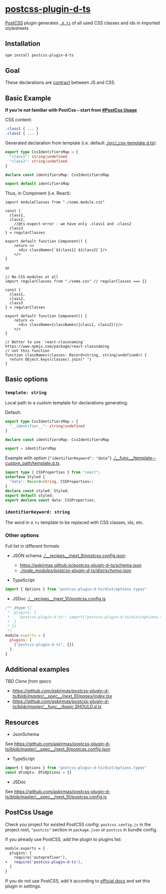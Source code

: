# [postcss-plugin-d-ts](https://github.com/askirmas/postcss-plugin-d-ts)

[PostCSS] plugin generates [`.d.ts`](https://www.typescriptlang.org/docs/handbook/declaration-files/templates/module-d-ts.html)  of all used CSS classes and ids in imported stylesheets

## Installation

```bash
npm install postcss-plugin-d-ts
```

## Goal

These declarations are [contract](https://en.wikipedia.org/wiki/Design_by_contract) between JS and CSS. 

## Basic Example

**If you’re not familiar with PostCss – start from [#PostCss Usage](#postcss-usage)**

CSS content:

```css
.class1 { ... }
.class2 { ... }
```

Generated declaration from template (i.e. default [./src/\_css-template.d.ts](https://github.com/askirmas/postcss-plugin-d-ts/blob/master/src/_css-template.d.ts)):

```typescript
export type CssIdentifiersMap = {
  "class1": string|undefined
  "class2": string|undefined
}

declare const identifiersMap: CssIdentifiersMap

export default identifiersMap
```

Thus, in Component (i.e. React):

```tsx
import moduleClasses from "./some.module.css"

const {
  class1,
  class2,
	//@ts-expect-error - we have only .class1 and .class2
  class3
} = regularClasses

export default function Component() {
    return <>
      <div className={`${class1} ${class2}`}/>
    </>
}
```

or

```tsx
// No CSS-modules at all
import regularClasses from "./some.css" // regularClasses === {}

const {
  class1,
  class2,
  class3
} = regularClasses

export default function Component() {
    return <>
      <div className={classNames({class1, class2})}/>
    </>
}

// Better to use `react-classnaming` https://www.npmjs.com/package/react-classnaming
// not this function
function classNames(classes: Record<string, string|undefined>) {
  return Object.keys(classes).join(" ")
}
```

## Basic options

### `template: string` 

Local path to a custom template for declarations generating.

Default:

```typescript
export type CssIdentifiersMap = {
  "__identifier__": string|undefined
}

declare const identifiersMap: CssIdentifiersMap

export = identifiersMap
```

Example with option `{"identifierKeyword": "data”}` [./\_\_func\_\_/template--custom\_path/template.d.ts](https://github.com/askirmas/postcss-plugin-d-ts/blob/master/__func__/template--custom_path/)

```typescript
import type { CSSProperties } from "react";
interface Styled {
  "data": Record<string, CSSProperties>;
}
declare const styled: Styled;
export default styled;
export declare const data: CSSProperties;
```

### `identifierKeyword: string`
The word in `d.ts` template to be replaced with CSS classes, ids, etc.

### Other options

Full list in different formats

- JSON schema [./\_\_recipes\_\_/next\_9/postcss.config.json](https://github.com/askirmas/postcss-plugin-d-ts/blob/299955b1335037b759dd2a0960db9df2816bd326/__recipes__/next_9/postcss.config.json):
  - https://askirmas.github.io/postcss-plugin-d-ts/schema.json
  - *<u>./node_modules/postcss-plugin-d-ts/dist/schema.json</u>*

- TypeScript

```typescript
import { Options } from "postcss-plugin-d-ts/dist/options.types"
```

- JSDoc [./\_\_recipes\_\_/next\_10/postcss.config.js](https://github.com/askirmas/postcss-plugin-d-ts/blob/master/__recipes__/next_10/postcss.config.js)

```javascript
/** @type {{
 *  plugins: {
 *    "postcss-plugin-d-ts": import("postcss-plugin-d-ts/dist/options.types").Options
 *  }
 * }}
 */
module.exports = {
  plugins: [
    ["postcss-plugin-d-ts", {}]
  ]
}
```

## Additional examples

*TBD Clone from specs*

- *https://github.com/askirmas/postcss-plugin-d-ts/blob/master/__spec__/next_10/pages/index.tsx*
- *https://github.com/askirmas/postcss-plugin-d-ts/blob/master/__func__/basic.SHOULD.d.ts*

## Resources

- JsonSchema

See https://github.com/askirmas/postcss-plugin-d-ts/blob/master/__spec__/next_9/postcss.config.json
- TypeScript
```typescript
import { Options } from "postcss-plugin-d-ts/dist/options.types"
const dtsOpts: DTsOptions = {}
```
- JSDoc

See https://github.com/askirmas/postcss-plugin-d-ts/blob/master/__spec__/next_10/postcss.config.js

## PostCss Usage

[PostCSS]: https://github.com/postcss/postcss

Check you project for existed PostCSS config: `postcss.config.js`
in the project root, `"postcss"` section in `package.json`
or `postcss` in bundle config.

If you already use PostCSS, add the plugin to plugins list:

```diff
module.exports = {
  plugins: [
    require('autoprefixer'),
+   require('postcss-plugin-d-ts'),
  ]
}
```

If you do not use PostCSS, add it according to [official docs]
and set this plugin in settings.

[official docs]: https://github.com/postcss/postcss#usage
